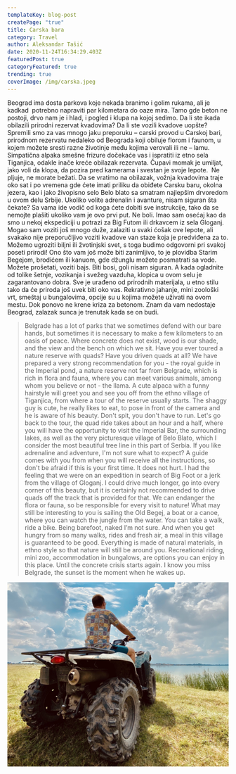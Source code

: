 ```yaml
---
templateKey: blog-post
createPage: "true"
title: Carska bara
category: Travel
author: Aleksandar Tašić
date: 2020-11-24T16:34:29.403Z
featuredPost: true
categoryFeatured: true
trending: true
coverImage: /img/carska.jpeg
---
```

Beograd ima dosta parkova koje nekada branimo i golim rukama, ali je kadkad  potrebno napraviti par kilometara do oaze mira. Tamo gde beton ne postoji, drvo nam je i hlad, i pogled i klupa na kojoj sedimo. Da li ste ikada obilazili prirodni rezervat kvadovima? Da li ste vozili kvadove uopšte? Spremili smo za vas mnogo jaku preporuku – carski provod u Carskoj bari, prirodnom rezervatu nedaleko od Beograda koji obiluje florom i faunom, u kojem možete sresti razne životinje među kojima verovali ili ne – lamu. Simpatična alpaka smešne frizure dočekaće vas i ispratiti iz etno sela Tiganjica, odakle inače kreće obilazak rezervata. Čupavi momak je umiljat, jako voli da klopa, da pozira pred kamerama i svestan je svoje lepote.  Ne pljuje, ne morate bežati. Da se vratimo na obilazak, vožnja kvadovima traje oko sat i po vremena gde ćete imati priliku da obiđete Carsku baru, okolna jezera, kao i jako živopisno selo Belo blato sa smatram najlepšim drvoredom u ovom delu Srbije. Ukoliko volite adrenalin i avanture, nisam siguran šta čekate? Sa vama ide vodič od koga ćete dobiti sve instrukcije, tako da se nemojte plašiti ukoliko vam je ovo prvi put. Ne boli. Imao sam osećaj kao da smo u nekoj ekspediciji u potrazi za Big Futom ili drkavcem iz sela Gloganj. Mogao sam voziti još mnogo duže, zalaziti u svaki ćošak ove lepote, ali svakako nije preporučljivo voziti kvadove van staze koja je predviđena za to. Možemo ugroziti biljni ili žvotinjski svet, s toga budimo odgovorni pri svakoj poseti prirodi! Ono što vam još može biti zanimljivo, to je plovidba Starim Begejom, brodićem ili kanuom, gde džunglu možete posmatrati sa vode. Možete prošetati, voziti bajs. Biti bosi, goli nisam siguran. A kada ogladnite od tolike šetnje, vozikanja i svežeg vazduha, klopica u ovom selu je zagarantovano dobra. Sve je urađeno od prirodnih materijala, u etno stilu tako da će priroda još uvek biti oko vas. Rekrativno jahanje, mini zoološki vrt, smeštaj u bungalovima, opcije su u kojima možete uživati na ovom mestu. Dok ponovo ne krene kriza za betonom. Znam da vam nedostaje Beograd, zalazak sunca je trenutak kada se on budi. 

> Belgrade has a lot of parks that we sometimes defend with our bare hands, but sometimes it is necessary to make a few kilometers to an oasis of peace. Where concrete does not exist, wood is our shade, and the view and the bench on which we sit. Have you ever toured a nature reserve with quads? Have you driven quads at all? We have prepared a very strong recommendation for you - the royal guide in the Imperial pond, a nature reserve not far from Belgrade, which is rich in flora and fauna, where you can meet various animals, among whom you believe or not - the llama. A cute alpaca with a funny hairstyle will greet you and see you off from the ethno village of Tiganjica, from where a tour of the reserve usually starts. The shaggy guy is cute, he really likes to eat, to pose in front of the camera and he is aware of his beauty. Don't spit, you don't have to run. Let's go back to the tour, the quad ride takes about an hour and a half, where you will have the opportunity to visit the Imperial Bar, the surrounding lakes, as well as the very picturesque village of Belo Blato, which I consider the most beautiful tree line in this part of Serbia. If you like adrenaline and adventure, I'm not sure what to expect? A guide comes with you from when you will receive all the instructions, so don't be afraid if this is your first time. It does not hurt. I had the feeling that we were on an expedition in search of Big Foot or a jerk from the village of Gloganj. I could drive much longer, go into every corner of this beauty, but it is certainly not recommended to drive quads off the track that is provided for that. We can endanger the flora or fauna, so be responsible for every visit to nature! What may still be interesting to you is sailing the Old Begej, a boat or a canoe, where you can watch the jungle from the water. You can take a walk, ride a bike. Being barefoot, naked I’m not sure. And when you get hungry from so many walks, rides and fresh air, a meal in this village is guaranteed to be good. Everything is made of natural materials, in ethno style so that nature will still be around you. Recreational riding, mini zoo, accommodation in bungalows, are options you can enjoy in this place. Until the concrete crisis starts again. I know you miss Belgrade, the sunset is the moment when he wakes up.

![](img_8436.jpg)